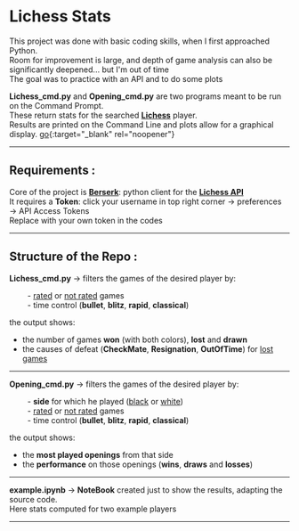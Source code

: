 # Lichess Stats

This project was done with basic coding skills, when I first approached Python.\
Room for improvement is large, and depth of game analysis can also be significantly deepened... but I'm out of time\
The goal was to practice with an API and to do some plots

**Lichess_cmd.py** and **Opening_cmd.py** are two programs meant to be run on the Command Prompt.\
These return stats for the searched <a href="https://lichess.org" target="_blank">**Lichess**</a> player.\
Results are printed on the Command Line and plots allow for a graphical display.
[go](http://stackoverflow.com){:target="_blank" rel="noopener"}

------------------------------------
## Requirements :
Core of the project is [**Berserk**](https://pypi.org/project/berserk): python client for the [**Lichess API**](https://lichess.org/api)\
It requires a **Token**: click your username in top right corner → preferences → API Access Tokens\
Replace with your own token in the codes

------------------------------------
## Structure of the Repo :

**Lichess_cmd.py** → filters the games of the desired player by:
<br>

&ensp;&thinsp;&ensp;&thinsp;&ensp;&thinsp; - <u>rated</u> or <u>not rated</u> games  
&ensp;&thinsp;&ensp;&thinsp;&ensp;&thinsp; - time control (**bullet**, **blitz**, **rapid**, **classical**)

the output shows:
* the number of games **won** (with both colors), **lost** and **drawn**
* the causes of defeat (**CheckMate**, **Resignation**, **OutOfTime**) for <u>lost games</u>
---------------

**Opening_cmd.py** → filters the games of the desired player by:
<br>

&ensp;&thinsp;&ensp;&thinsp;&ensp;&thinsp; -  **side** for which he played (<u>black</u> or <u>white</u>)\
&ensp;&thinsp;&ensp;&thinsp;&ensp;&thinsp; -  <u>rated</u> or <u>not rated</u> games\
&ensp;&thinsp;&ensp;&thinsp;&ensp;&thinsp; -  time control (**bullet**, **blitz**, **rapid**, **classical**)

the output shows:
* the **most played openings** from that side
* the **performance** on those openings (**wins**, **draws** and **losses**)
-------------------------

**example.ipynb** → **NoteBook** created just to show the results, adapting the source code.\
Here stats computed for two example players

---------------------------------
